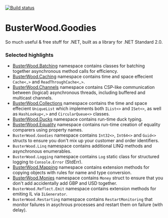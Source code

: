 [![Build status](https://ci.appveyor.com/api/projects/status/6ecfrrp2q2x0xvxm?svg=true)](https://ci.appveyor.com/project/busterwood/goodies/branch/master)

# BusterWood.Goodies
So much useful & free stuff for .NET, built as a library for .NET Standard 2.0.

### Selected highlights

* [BusterWood.Batching](https://github.com/busterwood/Goodies/blob/master/Goodies/Batching/README.md) namespace contains classes for batching together asynchronous method calls for efficiency.
* [BusterWood.Caching](https://github.com/busterwood/Goodies/blob/master/Goodies/Caching/README.md) namespace contains time and space effecient `Cache<,>` and `ReadThroughCache<,>`.
* [BusterWood.Channels](https://github.com/busterwood/Goodies/blob/master/Goodies/Channels/README.md) namespace contains CSP-like communication between (logical) asynchronous threads, including buffered and multicast channels.
* [BusterWood.Collections](https://github.com/busterwood/Goodies/blob/master/Goodies/Collections/README.md) namespace contains the time and space effecient `UniqueList` which implements both `IList<>` and `ISet<>`, as well as `HashLookup<,>` and `CircularQueue<>` classes.
* [BusterWood.Ducks](https://github.com/busterwood/Goodies/blob/master/Goodies/Ducks/README.md) namespace contains run-time duck typing.
* [BusterWood.Equality](https://github.com/busterwood/Goodies/blob/master/Goodies/Equality/README.md) namespace contains run-time creation of equality comparers using property names.
* `BusterWood.Goodies` namespace contains `Int32<>`, `Int64<>` and `Guid<>` structs to ensure you don't mix up your customer and order identifiers.
* `BusterWood.Linq` namespace contains additional LINQ methods and asynchronous enumerables.
* `BusterWood.Logging` namespace contains `Log` static class for structured logging to `Console.Error` (StdErr).
* [BusterWood.Mapping](https://github.com/busterwood/Goodies/blob/master/Goodies/Mapping/README.md) namespace contains extension methods for copying objects with rules for name and type conversion.
* [BusterWood.Monies](https://github.com/busterwood/Goodies/blob/master/Goodies/Monies/README.md) namespace contains `Money` struct to ensure that you don't add accidentally add GBP and USD together.
* `BusterWood.Reflect.Emit` namespace contains extension methods for emiting IL via `ILGenerator`.
* `BusterWood.Restarting` namespace contains `RestartMonitoring` that monitor failures in asychrous processes and restart them on failure (with delay).
